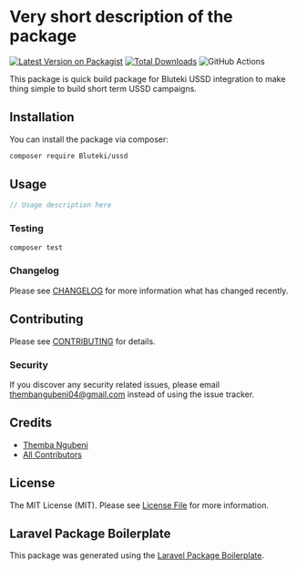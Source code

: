 # Very short description of the package

[![Latest Version on Packagist](https://img.shields.io/packagist/v/Bluteki/ussd.svg?style=flat-square)](https://packagist.org/packages/Bluteki/ussd)
[![Total Downloads](https://img.shields.io/packagist/dt/Bluteki/ussd.svg?style=flat-square)](https://packagist.org/packages/Bluteki/ussd)
![GitHub Actions](https://github.com/Bluteki/ussd/actions/workflows/main.yml/badge.svg)

This package is quick build package for Bluteki USSD integration to make thing simple to build short term USSD campaigns.

## Installation

You can install the package via composer:

```bash
composer require Bluteki/ussd
```

## Usage

```php
// Usage description here
```

### Testing

```bash
composer test
```

### Changelog

Please see [CHANGELOG](CHANGELOG.md) for more information what has changed recently.

## Contributing

Please see [CONTRIBUTING](CONTRIBUTING.md) for details.

### Security

If you discover any security related issues, please email thembangubeni04@gmail.com instead of using the issue tracker.

## Credits

-   [Themba Ngubeni](https://github.com/Bluteki)
-   [All Contributors](../../contributors)

## License

The MIT License (MIT). Please see [License File](LICENSE.md) for more information.

## Laravel Package Boilerplate

This package was generated using the [Laravel Package Boilerplate](https://laravelpackageboilerplate.com).
